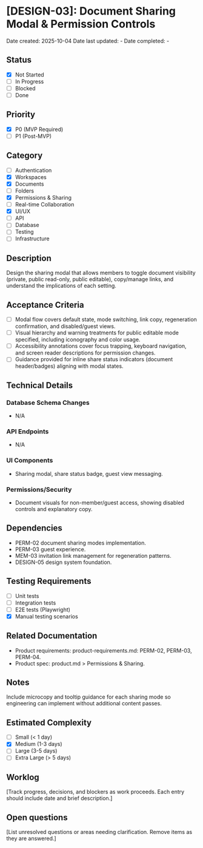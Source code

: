 # [DESIGN-03]: Document Sharing Modal & Permission Controls

Date created: 2025-10-04
Date last updated: -
Date completed: -

## Status

- [x] Not Started
- [ ] In Progress
- [ ] Blocked
- [ ] Done

## Priority

- [x] P0 (MVP Required)
- [ ] P1 (Post-MVP)

## Category

- [ ] Authentication
- [x] Workspaces
- [x] Documents
- [ ] Folders
- [x] Permissions & Sharing
- [ ] Real-time Collaboration
- [x] UI/UX
- [ ] API
- [ ] Database
- [ ] Testing
- [ ] Infrastructure

## Description

Design the sharing modal that allows members to toggle document visibility (private, public read-only, public editable), copy/manage links, and understand the implications of each setting.

## Acceptance Criteria

- [ ] Modal flow covers default state, mode switching, link copy, regeneration confirmation, and disabled/guest views.
- [ ] Visual hierarchy and warning treatments for public editable mode specified, including iconography and color usage.
- [ ] Accessibility annotations cover focus trapping, keyboard navigation, and screen reader descriptions for permission changes.
- [ ] Guidance provided for inline share status indicators (document header/badges) aligning with modal states.

## Technical Details

### Database Schema Changes

- N/A

### API Endpoints

- N/A

### UI Components

- Sharing modal, share status badge, guest view messaging.

### Permissions/Security

- Document visuals for non-member/guest access, showing disabled controls and explanatory copy.

## Dependencies

- PERM-02 document sharing modes implementation.
- PERM-03 guest experience.
- MEM-03 invitation link management for regeneration patterns.
- DESIGN-05 design system foundation.

## Testing Requirements

- [ ] Unit tests
- [ ] Integration tests
- [ ] E2E tests (Playwright)
- [x] Manual testing scenarios

## Related Documentation

- Product requirements: product-requirements.md: PERM-02, PERM-03, PERM-04.
- Product spec: product.md > Permissions & Sharing.

## Notes

Include microcopy and tooltip guidance for each sharing mode so engineering can implement without additional content passes.

## Estimated Complexity

- [ ] Small (< 1 day)
- [x] Medium (1-3 days)
- [ ] Large (3-5 days)
- [ ] Extra Large (> 5 days)

## Worklog

[Track progress, decisions, and blockers as work proceeds. Each entry should include date and brief description.]

## Open questions

[List unresolved questions or areas needing clarification. Remove items as they are answered.]
